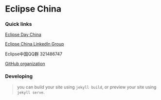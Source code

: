 # Eclipse China

### Quick links

[Eclipse Day China](http://eclipse-china.github.io/Day/)

[Eclipse China LinkedIn Group](http://www.linkedin.com/groups/Eclipse-China-Eclipse-%E4%B8%AD%E5%9B%BD-3932073?gid=3932073)

Eclipse中国QQ群 321486747 

[GitHub organization](https://github.com/Eclipse-China)

### Developing

> you can build your site using `jekyll build`, or preview your site using `jekyll serve`.
